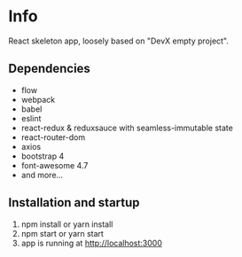 # Info
React skeleton app, loosely based on "DevX empty project".

## Dependencies
* flow
* webpack
* babel
* eslint
* react-redux & reduxsauce with seamless-immutable state
* react-router-dom
* axios
* bootstrap 4
* font-awesome 4.7
* and more...

## Installation and startup
1. npm install or yarn install
2. npm start or yarn start
3. app is running at [http://localhost:3000](http://localhost:3000/)
